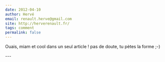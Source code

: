 ```yaml
---
date: 2012-04-10
author: Hervé
email: renault.herve@gmail.com
site: http://herverenault.fr/
tags: comment
permalink: false
---
```


<p>Ouais, miam et cool dans un seul article ! pas de doute, tu pètes la forme ;-)<br />
</p>
---